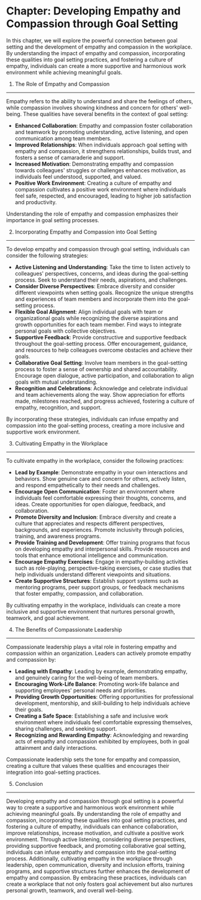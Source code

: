 Chapter: Developing Empathy and Compassion through Goal Setting
===============================================================

In this chapter, we will explore the powerful connection between goal setting and the development of empathy and compassion in the workplace. By understanding the impact of empathy and compassion, incorporating these qualities into goal setting practices, and fostering a culture of empathy, individuals can create a more supportive and harmonious work environment while achieving meaningful goals.

1. The Role of Empathy and Compassion
-------------------------------------

Empathy refers to the ability to understand and share the feelings of others, while compassion involves showing kindness and concern for others' well-being. These qualities have several benefits in the context of goal setting:

* **Enhanced Collaboration**: Empathy and compassion foster collaboration and teamwork by promoting understanding, active listening, and open communication among team members.
* **Improved Relationships**: When individuals approach goal setting with empathy and compassion, it strengthens relationships, builds trust, and fosters a sense of camaraderie and support.
* **Increased Motivation**: Demonstrating empathy and compassion towards colleagues' struggles or challenges enhances motivation, as individuals feel understood, supported, and valued.
* **Positive Work Environment**: Creating a culture of empathy and compassion cultivates a positive work environment where individuals feel safe, respected, and encouraged, leading to higher job satisfaction and productivity.

Understanding the role of empathy and compassion emphasizes their importance in goal setting processes.

2. Incorporating Empathy and Compassion into Goal Setting
---------------------------------------------------------

To develop empathy and compassion through goal setting, individuals can consider the following strategies:

* **Active Listening and Understanding**: Take the time to listen actively to colleagues' perspectives, concerns, and ideas during the goal-setting process. Seek to understand their needs, aspirations, and challenges.
* **Consider Diverse Perspectives**: Embrace diversity and consider different viewpoints when setting goals. Recognize the unique strengths and experiences of team members and incorporate them into the goal-setting process.
* **Flexible Goal Alignment**: Align individual goals with team or organizational goals while recognizing the diverse aspirations and growth opportunities for each team member. Find ways to integrate personal goals with collective objectives.
* **Supportive Feedback**: Provide constructive and supportive feedback throughout the goal-setting process. Offer encouragement, guidance, and resources to help colleagues overcome obstacles and achieve their goals.
* **Collaborative Goal Setting**: Involve team members in the goal-setting process to foster a sense of ownership and shared accountability. Encourage open dialogue, active participation, and collaboration to align goals with mutual understanding.
* **Recognition and Celebrations**: Acknowledge and celebrate individual and team achievements along the way. Show appreciation for efforts made, milestones reached, and progress achieved, fostering a culture of empathy, recognition, and support.

By incorporating these strategies, individuals can infuse empathy and compassion into the goal-setting process, creating a more inclusive and supportive work environment.

3. Cultivating Empathy in the Workplace
---------------------------------------

To cultivate empathy in the workplace, consider the following practices:

* **Lead by Example**: Demonstrate empathy in your own interactions and behaviors. Show genuine care and concern for others, actively listen, and respond empathetically to their needs and challenges.
* **Encourage Open Communication**: Foster an environment where individuals feel comfortable expressing their thoughts, concerns, and ideas. Create opportunities for open dialogue, feedback, and collaboration.
* **Promote Diversity and Inclusion**: Embrace diversity and create a culture that appreciates and respects different perspectives, backgrounds, and experiences. Promote inclusivity through policies, training, and awareness programs.
* **Provide Training and Development**: Offer training programs that focus on developing empathy and interpersonal skills. Provide resources and tools that enhance emotional intelligence and communication.
* **Encourage Empathy Exercises**: Engage in empathy-building activities such as role-playing, perspective-taking exercises, or case studies that help individuals understand different viewpoints and situations.
* **Create Supportive Structures**: Establish support systems such as mentoring programs, peer support groups, or feedback mechanisms that foster empathy, compassion, and collaboration.

By cultivating empathy in the workplace, individuals can create a more inclusive and supportive environment that nurtures personal growth, teamwork, and goal achievement.

4. The Benefits of Compassionate Leadership
-------------------------------------------

Compassionate leadership plays a vital role in fostering empathy and compassion within an organization. Leaders can actively promote empathy and compassion by:

* **Leading with Empathy**: Leading by example, demonstrating empathy, and genuinely caring for the well-being of team members.
* **Encouraging Work-Life Balance**: Promoting work-life balance and supporting employees' personal needs and priorities.
* **Providing Growth Opportunities**: Offering opportunities for professional development, mentorship, and skill-building to help individuals achieve their goals.
* **Creating a Safe Space**: Establishing a safe and inclusive work environment where individuals feel comfortable expressing themselves, sharing challenges, and seeking support.
* **Recognizing and Rewarding Empathy**: Acknowledging and rewarding acts of empathy and compassion exhibited by employees, both in goal attainment and daily interactions.

Compassionate leadership sets the tone for empathy and compassion, creating a culture that values these qualities and encourages their integration into goal-setting practices.

5. Conclusion
-------------

Developing empathy and compassion through goal setting is a powerful way to create a supportive and harmonious work environment while achieving meaningful goals. By understanding the role of empathy and compassion, incorporating these qualities into goal setting practices, and fostering a culture of empathy, individuals can enhance collaboration, improve relationships, increase motivation, and cultivate a positive work environment. Through active listening, considering diverse perspectives, providing supportive feedback, and promoting collaborative goal setting, individuals can infuse empathy and compassion into the goal-setting process. Additionally, cultivating empathy in the workplace through leadership, open communication, diversity and inclusion efforts, training programs, and supportive structures further enhances the development of empathy and compassion. By embracing these practices, individuals can create a workplace that not only fosters goal achievement but also nurtures personal growth, teamwork, and overall well-being.
